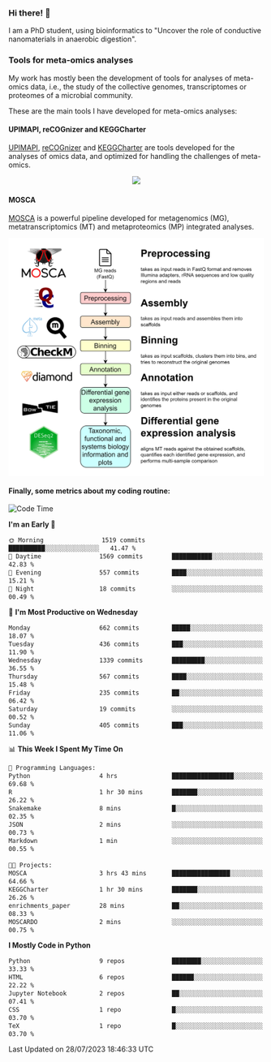 ### Hi there! 👋

I am a PhD student, using bioinformatics to "Uncover the role of conductive nanomaterials in anaerobic digestion".

### Tools for meta-omics analyses

My work has mostly been the development of tools for analyses of meta-omics data, i.e., the study of the collective genomes, transcriptomes or proteomes of a microbial community.

These are the main tools I have developed for meta-omics analyses:

#### UPIMAPI, reCOGnizer and KEGGCharter

[UPIMAPI](https://github.com/iquasere/UPIMAPI), [reCOGnizer](https://github.com/iquasere/reCOGnizer) and [KEGGCharter](https://github.com/iquasere/KEGGCharter) are tools developed for the analyses of omics data, and optimized for handling the challenges of meta-omics.

<p align="center">
    <img src="assets/annotation_paper.png">
</p>

#### MOSCA

[MOSCA](https://github.com/iquasere/MOSCA) is a powerful pipeline developed for metagenomics (MG), metatranscriptomics (MT) and metaproteomics (MP) integrated analyses.

<p align="center">
    <img src="assets/mosca_workflow.png" align="center" width="700">
</p>


#### Finally, some metrics about my coding routine:

<!--START_SECTION:waka-->
![Code Time](http://img.shields.io/badge/Code%20Time-631%20hrs%204%20mins-blue)

**I'm an Early 🐤** 

```text
🌞 Morning                1519 commits        ██████████░░░░░░░░░░░░░░░   41.47 % 
🌆 Daytime                1569 commits        ███████████░░░░░░░░░░░░░░   42.83 % 
🌃 Evening                557 commits         ████░░░░░░░░░░░░░░░░░░░░░   15.21 % 
🌙 Night                  18 commits          ░░░░░░░░░░░░░░░░░░░░░░░░░   00.49 % 
```
📅 **I'm Most Productive on Wednesday** 

```text
Monday                   662 commits         █████░░░░░░░░░░░░░░░░░░░░   18.07 % 
Tuesday                  436 commits         ███░░░░░░░░░░░░░░░░░░░░░░   11.90 % 
Wednesday                1339 commits        █████████░░░░░░░░░░░░░░░░   36.55 % 
Thursday                 567 commits         ████░░░░░░░░░░░░░░░░░░░░░   15.48 % 
Friday                   235 commits         ██░░░░░░░░░░░░░░░░░░░░░░░   06.42 % 
Saturday                 19 commits          ░░░░░░░░░░░░░░░░░░░░░░░░░   00.52 % 
Sunday                   405 commits         ███░░░░░░░░░░░░░░░░░░░░░░   11.06 % 
```


📊 **This Week I Spent My Time On** 

```text
💬 Programming Languages: 
Python                   4 hrs               █████████████████░░░░░░░░   69.68 % 
R                        1 hr 30 mins        ███████░░░░░░░░░░░░░░░░░░   26.22 % 
Snakemake                8 mins              █░░░░░░░░░░░░░░░░░░░░░░░░   02.35 % 
JSON                     2 mins              ░░░░░░░░░░░░░░░░░░░░░░░░░   00.73 % 
Markdown                 1 min               ░░░░░░░░░░░░░░░░░░░░░░░░░   00.55 % 

🐱‍💻 Projects: 
MOSCA                    3 hrs 43 mins       ████████████████░░░░░░░░░   64.66 % 
KEGGCharter              1 hr 30 mins        ███████░░░░░░░░░░░░░░░░░░   26.26 % 
enrichments_paper        28 mins             ██░░░░░░░░░░░░░░░░░░░░░░░   08.33 % 
MOSCARDO                 2 mins              ░░░░░░░░░░░░░░░░░░░░░░░░░   00.75 % 
```

**I Mostly Code in Python** 

```text
Python                   9 repos             ████████░░░░░░░░░░░░░░░░░   33.33 % 
HTML                     6 repos             ██████░░░░░░░░░░░░░░░░░░░   22.22 % 
Jupyter Notebook         2 repos             ██░░░░░░░░░░░░░░░░░░░░░░░   07.41 % 
CSS                      1 repo              █░░░░░░░░░░░░░░░░░░░░░░░░   03.70 % 
TeX                      1 repo              █░░░░░░░░░░░░░░░░░░░░░░░░   03.70 % 
```




 Last Updated on 28/07/2023 18:46:33 UTC
<!--END_SECTION:waka-->

